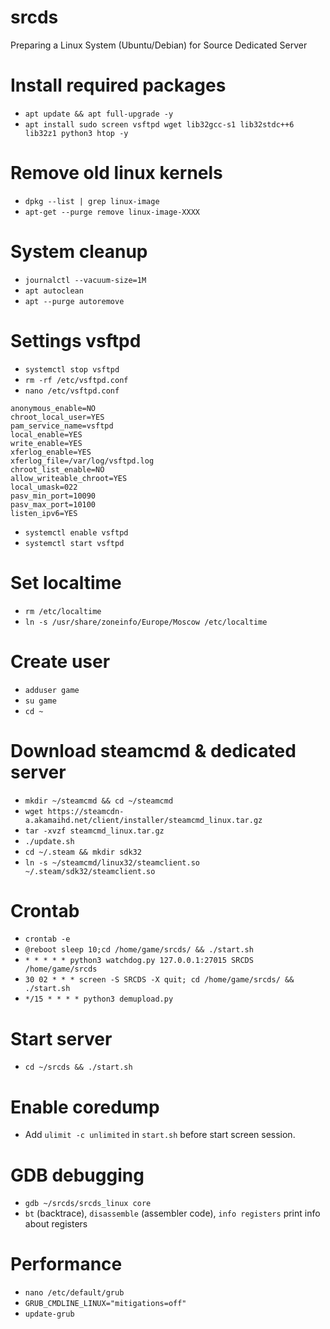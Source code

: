 # srcds
Preparing a Linux System (Ubuntu/Debian) for Source Dedicated Server

# Install required packages
* `apt update && apt full-upgrade -y`
* `apt install sudo screen vsftpd wget lib32gcc-s1 lib32stdc++6 lib32z1 python3 htop -y`

# Remove old linux kernels
* `dpkg --list | grep linux-image`
* `apt-get --purge remove linux-image-XXXX`

# System cleanup
* `journalctl --vacuum-size=1M`
* `apt autoclean`
* `apt --purge autoremove`

# Settings vsftpd
* `systemctl stop vsftpd`
* `rm -rf /etc/vsftpd.conf`
* `nano /etc/vsftpd.conf`
```
anonymous_enable=NO
chroot_local_user=YES
pam_service_name=vsftpd
local_enable=YES
write_enable=YES
xferlog_enable=YES
xferlog_file=/var/log/vsftpd.log
chroot_list_enable=NO
allow_writeable_chroot=YES
local_umask=022
pasv_min_port=10090
pasv_max_port=10100
listen_ipv6=YES
```
* `systemctl enable vsftpd`
* `systemctl start vsftpd`

# Set localtime
* `rm /etc/localtime`
* `ln -s /usr/share/zoneinfo/Europe/Moscow /etc/localtime`

# Create user
* `adduser game`
* `su game`
* `cd ~`

# Download steamcmd & dedicated server
* `mkdir ~/steamcmd && cd ~/steamcmd`
* `wget https://steamcdn-a.akamaihd.net/client/installer/steamcmd_linux.tar.gz`
* `tar -xvzf steamcmd_linux.tar.gz`
* `./update.sh`
* `cd ~/.steam && mkdir sdk32`
* `ln -s ~/steamcmd/linux32/steamclient.so ~/.steam/sdk32/steamclient.so`

# Crontab
* `crontab -e`
* `@reboot sleep 10;cd /home/game/srcds/ && ./start.sh`
* `* * * * * python3 watchdog.py 127.0.0.1:27015 SRCDS /home/game/srcds`
* `30 02 * * * screen -S SRCDS -X quit; cd /home/game/srcds/ && ./start.sh`
* `*/15 * * * * python3 demupload.py`

# Start server
* `cd ~/srcds && ./start.sh`

# Enable coredump
* Add `ulimit -c unlimited` in `start.sh` before start screen session.

# GDB debugging
* `gdb ~/srcds/srcds_linux core`
* `bt` (backtrace), `disassemble` (assembler code), `info registers` print info about registers

# Performance
* `nano /etc/default/grub`
* `GRUB_CMDLINE_LINUX="mitigations=off"`
* `update-grub`
